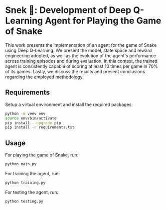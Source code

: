 # Snek 🐍: Development of Deep Q-Learning Agent for Playing the Game of Snake

This work presents the implementation of an agent for the game of Snake using Deep Q-Learning. We present the model, state space and reward engineering adopted, as well as the evolution of the agent's performance across training episodes and during evaluation. In this context, the trained agent is consistently capable of scoring at least 10 times per game in 70\% of its games. Lastly, we discuss the results and present conclusions regarding the employed methodology.

## Requirements

Setup a virtual environment and install the required packages:

```bash
python -m venv env
source env/bin/activate
pip install --upgrade pip
pip install -r requirements.txt
```

## Usage

For playing the game of Snake, run:

```bash
python main.py
```

For training the agent, run:

```bash
python training.py
```

For testing the agent, run:

```bash
python testing.py
```
